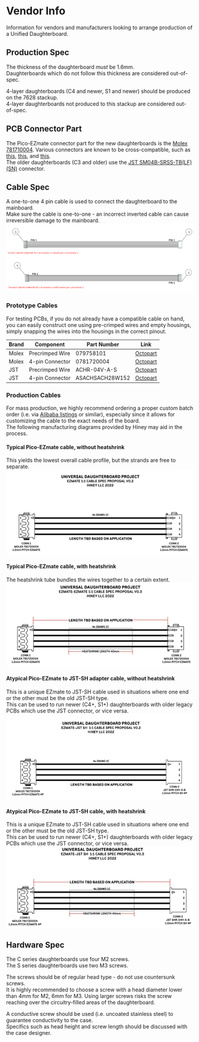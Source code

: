 # Vendor Info

Information for vendors and manufacturers looking to arrange production of a Unified Daughterboard.


## Production Spec
The thickness of the daughterboard *must* be 1.6mm.  
Daughterboards which do not follow this thickness are considered out-of-spec.  

4-layer daughterboards (C4 and newer, S1 and newer) should be produced on the 7628 stackup.  
4-layer daughterboards not produced to this stackup are considered out-of-spec.  


## PCB Connector Part

The Pico-EZmate connector part for the new daughterboards is the [Molex 781710004](https://www.digikey.com/en/products/detail/molex/0781710004/2424925). Various connectors are known to be cross-compatible, such as [this](https://www.lcsc.com/product-detail/Wire-To-Board-Wire-To-Wire-Connector_XFCN-M1201RS-04-BK_C2840019.html), [this](https://www.lcsc.com/product-detail/Wire-To-Board-Wire-To-Wire-Connector_XKB-Connectivity-X1224WRS-04-LPV01_C528030.html), and [this](https://www.lcsc.com/product-detail/Wire-To-Board-Wire-To-Wire-Connector_HCTL-HC-1-2-4PWT_C2997427.html).  
The older daughterboards (C3 and older) use the [JST SM04B-SRSS-TB(LF)(SN)](https://www.digikey.com/en/products/detail/jst-sales-america-inc/SM04B-SRSS-TB-LF-SN/926875) connector.  


## Cable Spec

A one-to-one 4 pin cable is used to connect the daughterboard to the mainboard.  
Make sure the cable is one-to-one - an incorrect inverted cable can cause irreversible damage to the mainboard.
![Correct cable diagram](/_media/jst-correct.png ':size=900')
![Incorrect cable diagram](/_media/jst-incorrect.png ':size=900')

### Prototype Cables

For testing PCBs, if you do not already have a compatible cable on hand, you can easily construct one using pre-crimped wires and empty housings, simply snapping the wires into the housings in the correct pinout.

| Brand | Component | Part Number | Link |
| -------- | -------- | -------- | ---------------|
| Molex     | Precrimped Wire     | 079758101     |[Octopart](https://octopart.com/search?q=0797581010&currency=USD&specs=0)
| Molex     | 4-pin Connector     | 0781720004     |[Octopart](https://octopart.com/search?q=0781720004&currency=USD&specs=0)
| JST     | Precrimped Wire     | ACHR-04V-A-S     | [Octopart](https://octopart.com/search?q=ACHR-04V-A-S&currency=USD&specs=0)
| JST     | 4-pin Connector     | ASACHSACH28W152     | [Octopart](https://octopart.com/search?q=ASACHSACH28W152&currency=USD&specs=0)

### Production Cables

For mass production, we highly recommend ordering a proper custom batch order (i.e. via [Alibaba listings](https://www.alibaba.com/product-detail/Customized-Molex-EZmate-to-Molex-EZmate_1600697379284.html) or similar), especially since it allows for customizing the cable to the exact needs of the board.  
The following manufacturing diagrams provided by Hiney may aid in the process.
  
#### Typical Pico-EZmate cable, without heatshrink  
This yields the lowest overall cable profile, but the strands are free to separate.  
![Diagram](/_media/Diagram-Cable-EZmate-NoHeatshrink.png ':size=700')
  

#### Typical Pico-EZmate cable, with heatshrink  
The heatshrink tube bundles the wires together to a certain extent.  
![Diagram](/_media/Diagram-Cable-EZmate-Heatshrink.png ':size=700')
  
  
#### Atypical Pico-EZmate to JST-SH adapter cable, without heatshrink  
This is a unique EZmate to JST-SH cable used in situations where one end or the other must be the old JST-SH type.  
This can be used to run newer (C4+, S1+) daughterboards with older legacy PCBs which use the JST connector, or vice versa.  
![Diagram](/_media/Diagram-Cable-EZmateToJST-NoHeatshrink.png ':size=700')
  

#### Atypical Pico-EZmate to JST-SH cable, with heatshrink  
This is a unique EZmate to JST-SH cable used in situations where one end or the other must be the old JST-SH type.  
This can be used to run newer (C4+, S1+) daughterboards with older legacy PCBs which use the JST connector, or vice versa.  
![Diagram](/_media/Diagram-Cable-EZmateToJST-Heatshrink.png ':size=700')
  

## Hardware Spec

The C series daughterboards use four M2 screws.  
The S series daughterboards use two M3 screws.  
  
The screws should be of regular head type - do not use countersunk screws.  
It is highly recommended to choose a screw with a head diameter lower than 4mm for M2, 6mm for M3. Using larger screws risks the screw reaching over the circuitry-filled areas of the daughterboard.
  
A conductive screw should be used (i.e. uncoated stainless steel) to guarantee conductivity to the case.  
Specifics such as head height and screw length should be discussed with the case designer.  
